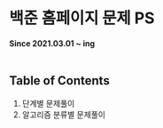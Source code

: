 # 백준 홈페이지 문제 PS<br>
<b>Since 2021.03.01 ~ ing</b>
<br><br>

## Table of Contents
1) 단계별 문제풀이
2) 알고리즘 분류별 문제풀이
